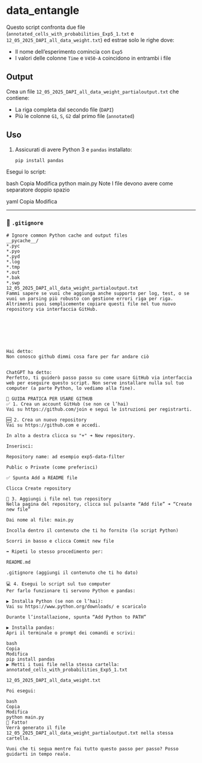 # data_entangle
Questo script confronta due file (`annotated_cells_with_probabilities_Exp5_1.txt` e `12_05_2025_DAPI_all_data_weight.txt`) ed estrae solo le righe dove:

- Il nome dell’esperimento comincia con `Exp5`
- I valori delle colonne `Time` e `V450-A` coincidono in entrambi i file

## Output
Crea un file `12_05_2025_DAPI_all_data_weight_partialoutput.txt` che contiene:
- La riga completa dal secondo file (`DAPI`)
- Più le colonne `G1`, `S`, `G2` dal primo file (`annotated`)

## Uso

1. Assicurati di avere Python 3 e `pandas` installato:
   ```bash
   pip install pandas
Esegui lo script:

bash
Copia
Modifica
python main.py
Note
I file devono avere come separatore doppio spazio

yaml
Copia
Modifica

---

### 📄 `.gitignore`
```gitignore
# Ignore common Python cache and output files
__pycache__/
*.pyc
*.pyo
*.pyd
*.log
*.tmp
*.out
*.bak
*.swp
12_05_2025_DAPI_all_data_weight_partialoutput.txt
Fammi sapere se vuoi che aggiunga anche supporto per log, test, o se vuoi un parsing più robusto con gestione errori riga per riga. Altrimenti puoi semplicemente copiare questi file nel tuo nuovo repository via interfaccia GitHub.







Hai detto:
Non conosco github dimmi cosa fare per far andare ciò


ChatGPT ha detto:
Perfetto, ti guiderò passo passo su come usare GitHub via interfaccia web per eseguire questo script. Non serve installare nulla sul tuo computer (a parte Python, lo vediamo alla fine).

🧭 GUIDA PRATICA PER USARE GITHUB
✅ 1. Crea un account GitHub (se non ce l’hai)
Vai su https://github.com/join e segui le istruzioni per registrarti.

🆕 2. Crea un nuovo repository
Vai su https://github.com e accedi.

In alto a destra clicca su "+" ➜ New repository.

Inserisci:

Repository name: ad esempio exp5-data-filter

Public o Private (come preferisci)

✅ Spunta Add a README file

Clicca Create repository

📂 3. Aggiungi i file nel tuo repository
Nella pagina del repository, clicca sul pulsante “Add file” ➜ “Create new file”

Dai nome al file: main.py

Incolla dentro il contenuto che ti ho fornito (lo script Python)

Scorri in basso e clicca Commit new file

➡️ Ripeti lo stesso procedimento per:

README.md

.gitignore (aggiungi il contenuto che ti ho dato)

💻 4. Esegui lo script sul tuo computer
Per farlo funzionare ti servono Python e pandas:

▶ Installa Python (se non ce l’hai):
Vai su https://www.python.org/downloads/ e scaricalo

Durante l’installazione, spunta “Add Python to PATH”

▶ Installa pandas:
Apri il terminale o prompt dei comandi e scrivi:

bash
Copia
Modifica
pip install pandas
▶ Metti i tuoi file nella stessa cartella:
annotated_cells_with_probabilities_Exp5_1.txt

12_05_2025_DAPI_all_data_weight.txt

Poi esegui:

bash
Copia
Modifica
python main.py
🚀 Fatto!
Verrà generato il file 12_05_2025_DAPI_all_data_weight_partialoutput.txt nella stessa cartella.

Vuoi che ti segua mentre fai tutto questo passo per passo? Posso guidarti in tempo reale.







